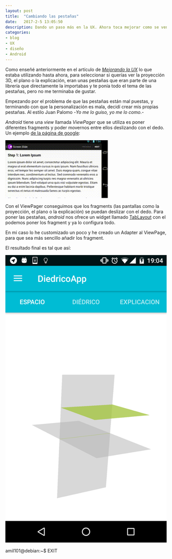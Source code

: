 ```yaml
---
layout: post
title:  "Cambiando las pestañas"
date:   2017-2-5 13:05:50
description: Dando un paso más en la UX. Ahora toca mejorar como se ven las pestañas 
categories:
- blog
- UX
- diseño
- Android
---
```


Como enseñé anteriormente en el artículo de [*Mejorando la UX*](/Mejorando-la-UX/) lo que estaba utilizando hasta ahora, para seleccionar si querías ver la proyección 3D, el plano o la explicación, eran unas pestañas que eran parte de una librería que directamente la importabas y te ponía todo el tema de las pestañas, pero no me terminaba de gustar.

Empezando por el problema de que las pestañas están mal puestas, y terminando con que la personalización es mala, decidí crear mis propias pestañas. Al estilo Juan Palomo -*Yo me lo guiso, yo me lo como*.-

*Android* tiene una *view* llamada *ViewPager* que se utiliza es poner diferentes fragments y poder movernos entre ellos deslizando con el dedo. Un ejemplo [de la página de google](https://developer.android.com/training/animation/screen-slide.html):

![Ejemplo de ViewPager](../images/viewPager.gif)  
 
Con el ViewPager conseguimos que los fragments (las pantallas como la proyección, el plano o la explicación) se puedan deslizar con el dedo. Para poner las pestañas, *android* nos ofrece un widget llamado [TabLayout](https://developer.android.com/reference/android/support/design/widget/TabLayout.html) con el podemos poner los fragment y ya lo configura todo.

En mi caso lo he customizado un poco y he creado un Adapter al ViewPage, para que sea más sencillo añadir los fragment.

El resultado final es tal que así:

![](../images/tabs.png)  

amil101@debian:~$ EXIT
